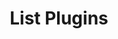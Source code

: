 ---
title: List Plugins
excerpt: List Plugins
api:
  file: botpress-api.json
  operationId: listPlugins
deprecated: false
hidden: false
metadata:
  title: ''
  description: ''
  robots: index
next:
  description: ''
---